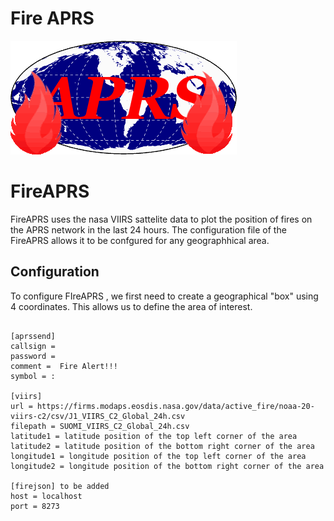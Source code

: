 # Fire APRS
![](/icon/aprs_world_5in.png)

# FireAPRS
FireAPRS uses the nasa VIIRS sattelite data to plot the position of fires on the APRS network in the last 24 hours.
The configuration file of the FireAPRS allows it to be confgured for any geographhical area. 

## Configuration

To configure FIreAPRS , we first need to create a geographical "box" using 4 coordinates. This allows us to define the area of interest.

```

[aprssend]
callsign = 
password = 
comment =  Fire Alert!!!
symbol = :

[viirs]
url = https://firms.modaps.eosdis.nasa.gov/data/active_fire/noaa-20-viirs-c2/csv/J1_VIIRS_C2_Global_24h.csv
filepath = SUOMI_VIIRS_C2_Global_24h.csv
latitude1 = latitude position of the top left corner of the area
latitude2 = latitude position of the bottom right corner of the area
longitude1 = longitude position of the top left corner of the area
longitude2 = longitude position of the bottom right corner of the area

[firejson] to be added
host = localhost
port = 8273

```

